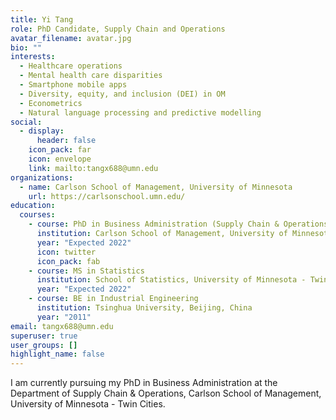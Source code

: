 ```yaml
---
title: Yi Tang
role: PhD Candidate, Supply Chain and Operations
avatar_filename: avatar.jpg
bio: ""
interests:
  - Healthcare operations
  - Mental health care disparities
  - Smartphone mobile apps
  - Diversity, equity, and inclusion (DEI) in OM
  - Econometrics
  - Natural language processing and predictive modelling
social:
  - display:
      header: false
    icon_pack: far
    icon: envelope
    link: mailto:tangx688@umn.edu
organizations:
  - name: Carlson School of Management, University of Minnesota
    url: https://carlsonschool.umn.edu/
education:
  courses:
    - course: PhD in Business Administration (Supply Chain & Operations)
      institution: Carlson School of Management, University of Minnesota - Twin Cities
      year: "Expected 2022"
      icon: twitter
      icon_pack: fab
    - course: MS in Statistics
      institution: School of Statistics, University of Minnesota - Twin Cities
      year: "Expected 2022"
    - course: BE in Industrial Engineering
      institution: Tsinghua University, Beijing, China
      year: "2011"
email: tangx688@umn.edu
superuser: true
user_groups: []
highlight_name: false
---
```

I am currently pursuing my PhD in Business Administration at the Department of Supply Chain & Operations, Carlson School of Management, University of Minnesota - Twin Cities.